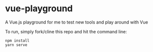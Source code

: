 # vue-playground
A Vue.js playground for me to test new tools and play around with Vue


To run, simply fork/cline this repo and hit the command line:

```
npm install
yarn serve
```
